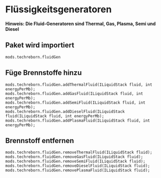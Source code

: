 # Flüssigkeitsgeneratoren
**Hinweis: Die Fluid-Generatoren sind Thermal, Gas, Plasma, Semi und Diesel**
## Paket wird importiert
`mods.techreborn.fluidGen`

## Füge Brennstoffe hinzu
```zenscript
mods.techreborn.fluidGen.addThermalFluid(ILiquidStack fluid, int energyPerMb);
mods.techreborn.fluidGen.addGasFluid(ILiquidStack fluid, int energyPerMb);
mods.techreborn.fluidGen.addSemiFluid(ILiquidStack fluid, int energyPerMb);
mods.techreborn.fluidGen.addDieselFluid(ILiquidStack fluid(ILiquidStack fluid, int energyPerMb);
mods.techreborn.fluidGen.addPlasmaFluid(ILiquidStack fluid, int energyPerMb);
```

## Brennstoff entfernen
```zenscript
mods.techreborn.fluidGen.removeThermalFluid(ILiquidStack fluid);
mods.techreborn.fluidGen.removeGasFluid(ILiquidStack fluid);
mods.techreborn.fluidGen.removeSemiFluid(ILiquidStack fluid);
mods.techreborn.fluidGen.removeDieselFluid(ILiquidStack fluid);
mods.techreborn.fluidGen.removePlasmaFluid(ILiquidStack fluid);
```